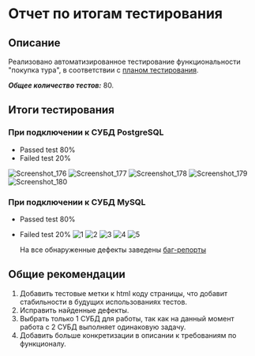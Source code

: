 # Отчет по итогам тестирования

## Описание

Реализовано автоматизированное тестирование функциональности "покупка тура", в соответствии
с [планом тестирования](https://github.com/KolyanGrom/diplom_project_1.0/blob/main/documents/Plan.md).

***Общее количество тестов:*** 80.

## Итоги тестирования

### При подключении к СУБД PostgreSQL

- Passed test 80%
- Failed test 20%

![Screenshot_176](https://github.com/KolyanGrom/diplom_project_1.0/assets/154681009/bb95ed90-3691-4119-a1a4-baa9b9afd71a)
![Screenshot_177](https://github.com/KolyanGrom/diplom_project_1.0/assets/154681009/5125ca13-d9d4-4a47-a5f9-b8950209a151)
![Screenshot_178](https://github.com/KolyanGrom/diplom_project_1.0/assets/154681009/865a80d2-2ab4-4c8b-beeb-85ea55040a10)
![Screenshot_179](https://github.com/KolyanGrom/diplom_project_1.0/assets/154681009/82251f9d-a1d1-4f70-8a6d-5d07dbe254e0)
![Screenshot_180](https://github.com/KolyanGrom/diplom_project_1.0/assets/154681009/461a1911-1eaa-47de-a03b-1f57eac5a8bc)

### При подключении к СУБД MySQL

- Passed test 80%
- Failed test 20%
![1](https://github.com/KolyanGrom/diplom_project_1.0/assets/154681009/7c071913-04e0-42c9-bb36-8963591a0fe5)
![2](https://github.com/KolyanGrom/diplom_project_1.0/assets/154681009/ea3508ca-0b82-4203-b57d-4a1d9f6fc0ae)
![3](https://github.com/KolyanGrom/diplom_project_1.0/assets/154681009/c238b88d-75b9-45c0-bfb4-77ef090f710f)
![4](https://github.com/KolyanGrom/diplom_project_1.0/assets/154681009/b60f08bb-8264-4396-99b2-823456931e74)
![5](https://github.com/KolyanGrom/diplom_project_1.0/assets/154681009/02d0ecf4-d674-4c03-8e5f-b0e6f01c75b3)

  На все обнаруженные дефекты заведены [баг-репорты](https://github.com/KolyanGrom/diplom_project_1.0/issues)

## Общие рекомендации

1. Добавить тестовые метки к html коду страницы, что добавит стабильности в будущих использованиях тестов.
2. Исправить найденные дефекты.
3. Выбрать только 1 СУБД для работы, так как на данный момент работа с 2 СУБД выполняет одинаковую задачу.
4. Добавить больше конкретизации в описании к требованиям по функционалу.
